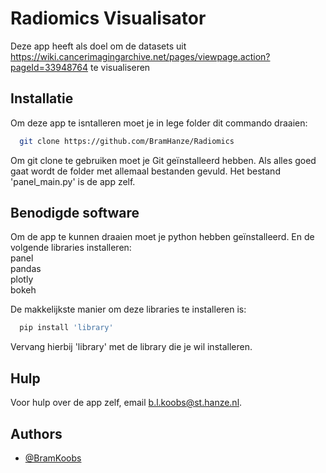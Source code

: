 # Radiomics Visualisator

Deze app heeft als doel om de datasets uit https://wiki.cancerimagingarchive.net/pages/viewpage.action?pageId=33948764 te visualiseren
## Installatie

Om deze app te isntalleren moet je in lege folder dit commando draaien:

```bash
  git clone https://github.com/BramHanze/Radiomics
```
Om git clone te gebruiken moet je Git geïnstalleerd hebben. Als alles goed gaat wordt de folder met allemaal bestanden gevuld. Het bestand 'panel_main.py' is de app zelf.


## Benodigde software
Om de app te kunnen draaien moet je python hebben geïnstalleerd. En de volgende libraries installeren:\
panel\
pandas\
plotly\
bokeh

De makkelijkste manier om deze libraries te installeren is:
```bash
  pip install 'library'
```
Vervang hierbij 'library' met de library die je wil installeren.

## Hulp

Voor hulp over de app zelf, email b.l.koobs@st.hanze.nl.


## Authors

- [@BramKoobs](https://github.com/BramHanze)
